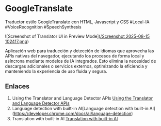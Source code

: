 # GoogleTranslate
Traductor estilo GoogleTranslate con HTML, Javascript y CSS    #Local-IA  #VoiceRecognition #SpeechSynthesis

![Screenshot of Translator UI in Preview Mode]([/Screenshot 2025-08-15 102417.png](https://github.com/FedericoVelasquez/GoogleTranslate/blob/main/Screenshot%202025-08-15%20102417.png))

Aplicación web para traducción y detección de idiomas que aprovecha las APIs nativas del navegador, ejecutando los procesos de forma local y asíncrona mediante modelos de IA integrados. Esto elimina la necesidad de descargas adicionales o servicios externos, optimizando la eficiencia y manteniendo la experiencia de uso fluida y segura.

## Enlaces
1. Using the Translator and Language Detector APIs [Using the Translator and Language Detector APIs](https://developer.mozilla.org/en-US/docs/Web/API/Translator_and_Language_Detector_APIs/Using)
2. Language detection with built-in AI[Language detection with built-in AI] (https://developer.chrome.com/docs/ai/language-detection)
3. Translation with built-in AI [Translation with built-in AI](https://developer.chrome.com/docs/ai/translator-api)
